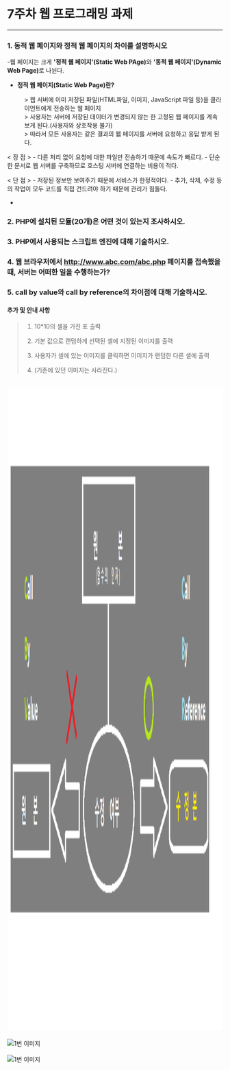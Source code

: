 # 7주차 웹 프로그래밍 과제
<hr>

### 1. 동적 웹 페이지와 정적 웹 페이지의 차이를 설명하시오
-웹 페이지는 크게 <b>'정적 웹 페이지'(Static Web PAge)</b>와 <b>'동적 웹 페이지'(Dynamic Web Page)</b>로 나뉜다.

* <dt><strong>정적 웹 페이지(Static Web Page)란?</strong></dt>
<dd>
  > 웹 서버에 이미 저장된 파일(HTML파일, 이미지, JavaScript 파일 등)을 클라이언트에게 전송하는 웹 페이지<br>
  > 사용자는 서버에 저장된 데이터가 변경되지 않는 한 고정된 웹 페이지를 계속 보게 된다.(사용자와 상호작용 불가)<br>
  > 따라서 모든 사용자는 같은 결과의 웹 페이지를 서버에 요청하고 응답 받게 된다.<br>
</dd>
<p>
< 장 점 >
- 다른 처리 없이 요청에 대한 파일만 전송하기 때문에 속도가 빠르다.
- 단순한 문서로 웹 서버를 구축하므로 호스팅 서버에 연결하는 비용이 적다.
</p>
<p>
< 단 점 >
- 저장된 정보만 보여주기 때문에 서비스가 한정적이다.
- 추가, 삭제, 수정 등의 작업이 모두 코드를 직접 건드려야 하기 때문에 관리가 힘들다.
</p>

* 

  
### 2. PHP에 설치된 모듈(20개)은 어떤 것이 있는지 조사하시오.

### 3. PHP에서 사용되는 스크립트 엔진에 대해 기술하시오.

### 4. 웹 브라우저에서 http://www.abc.com/abc.php 페이지를 접속했을 때, 서버는 어떠한 일을 수행하는가?

### 5. call by value와 call by reference의 차이점에 대해 기술하시오.




 #### 추가 및 안내 사항

>    1. 10*10의 셀을 가진 표 출력
>    >
>    2. 기본 값으로 랜덤하게 선택된 셀에 지정된 이미지를 출력
>    >
>    3. 사용자가 셀에 있는 이미지를 클릭하면 이미지가 랜덤한 다른 셀에 출력
>    >
>    4. (기존에 있던 이미지는 사라진다.)


<br><img src="1.png" width="1000" height="1500" title="px(픽셀) 크기 설정" alt="1번 이미지"></img><br/>
<br><img src="2.png" width="1000" height="500" title="px(픽셀) 크기 설정" alt="1번 이미지"></img><br/>
<br><img src="3.png" width="1000" height="700" title="px(픽셀) 크기 설정" alt="1번 이미지"></img><br/>
